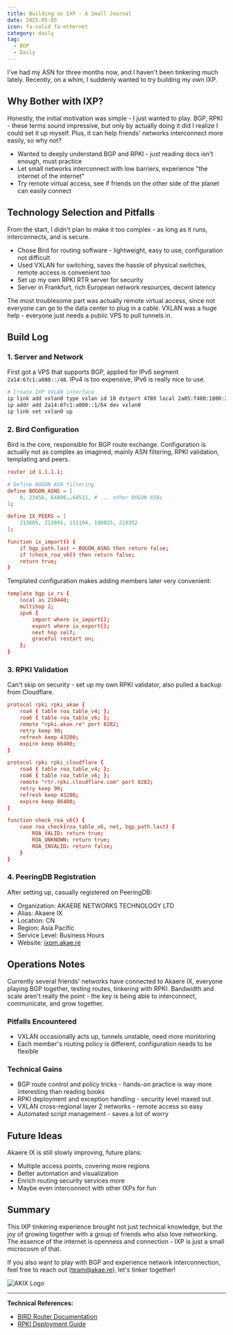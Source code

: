 ```yaml
---
title: Building an IXP - A Small Journal
date: 2025-05-05
icon: fa-solid fa-ethernet
category: daily
tag:
  - BGP
  - Daily
---
```


I've had my ASN for three months now, and I haven't been tinkering much lately. Recently, on a whim, I suddenly wanted to try building my own IXP.

## Why Bother with IXP?

Honestly, the initial motivation was simple - I just wanted to play. BGP, RPKI - these terms sound impressive, but only by actually doing it did I realize I could set it up myself. Plus, it can help friends' networks interconnect more easily, so why not?

- Wanted to deeply understand BGP and RPKI - just reading docs isn't enough, must practice
- Let small networks interconnect with low barriers, experience "the internet of the internet"
- Try remote virtual access, see if friends on the other side of the planet can easily connect

## Technology Selection and Pitfalls

From the start, I didn't plan to make it too complex - as long as it runs, interconnects, and is secure.

- Chose Bird for routing software - lightweight, easy to use, configuration not difficult
- Used VXLAN for switching, saves the hassle of physical switches, remote access is convenient too
- Set up my own RPKI RTR server for security
- Server in Frankfurt, rich European network resources, decent latency

The most troublesome part was actually remote virtual access, since not everyone can go to the data center to plug in a cable. VXLAN was a huge help - everyone just needs a public VPS to pull tunnels in.

## Build Log

### 1. Server and Network

First got a VPS that supports BGP, applied for IPv6 segment `2a14:67c1:a080::/48`. IPv4 is too expensive, IPv6 is really nice to use.

```bash
# Create IXP VXLAN interface
ip link add vxlan0 type vxlan id 10 dstport 4789 local 2a05:f480:1800:2e75:5400:05ff:fe65:88f3
ip addr add 2a14:67c1:a080::1/64 dev vxlan0
ip link set vxlan0 up
```

### 2. Bird Configuration

Bird is the core, responsible for BGP route exchange. Configuration is actually not as complex as imagined, mainly ASN filtering, RPKI validation, templating and peers.

```conf
router id 1.1.1.1;

# Define BOGON ASN filtering
define BOGON_ASNS = [
    0, 23456, 64496..64511, # ... other BOGON ASNs
];

define IX_PEERS = [
    213605, 213891, 151194, 198025, 210352
];

function ix_import() {
    if bgp_path.last ~ BOGON_ASNS then return false;
    if !check_roa_v6() then return false;
    return true;
}
```

Templated configuration makes adding members later very convenient:

```conf
template bgp ix_rs {
    local as 210440;
    multihop 2;
    ipv6 {
        import where ix_import();
        export where ix_export();
        next hop self;
        graceful restart on;
    };
}
```

### 3. RPKI Validation

Can't skip on security - set up my own RPKI validator, also pulled a backup from Cloudflare.

```conf
protocol rpki rpki_akae {
    roa4 { table roa_table_v4; };
    roa6 { table roa_table_v6; };
    remote "rpki.akae.re" port 8282;
    retry keep 90;
    refresh keep 43200;
    expire keep 86400;
}

protocol rpki rpki_cloudflare {
    roa4 { table roa_table_v4; };
    roa6 { table roa_table_v6; };
    remote "rtr.rpki.cloudflare.com" port 8282;
    retry keep 90;
    refresh keep 43200;
    expire keep 86400;
}

function check_roa_v6() {
    case roa_check(roa_table_v6, net, bgp_path.last) {
        ROA_VALID: return true;
        ROA_UNKNOWN: return true;
        ROA_INVALID: return false;
    }
}
```

### 4. PeeringDB Registration

After setting up, casually registered on PeeringDB:

- Organization: AKAERE NETWORKS TECHNOLOGY LTD
- Alias: Akaere IX
- Location: CN
- Region: Asia Pacific
- Service Level: Business Hours
- Website: [ixpm.akae.re](https://ixpm.akae.re/)

## Operations Notes

Currently several friends' networks have connected to Akaere IX, everyone playing BGP together, testing routes, tinkering with RPKI. Bandwidth and scale aren't really the point - the key is being able to interconnect, communicate, and grow together.

### Pitfalls Encountered

- VXLAN occasionally acts up, tunnels unstable, need more monitoring
- Each member's routing policy is different, configuration needs to be flexible

### Technical Gains

- BGP route control and policy tricks - hands-on practice is way more interesting than reading books
- RPKI deployment and exception handling - security level maxed out
- VXLAN cross-regional layer 2 networks - remote access so easy
- Automated script management - saves a lot of worry

## Future Ideas

Akaere IX is still slowly improving, future plans:

- Multiple access points, covering more regions
- Better automation and visualization
- Enrich routing security services more
- Maybe even interconnect with other IXPs for fun

## Summary

This IXP tinkering experience brought not just technical knowledge, but the joy of growing together with a group of friends who also love networking. The essence of the internet is openness and connection - IXP is just a small microcosm of that.

If you also want to play with BGP and experience network interconnection, feel free to reach out (team@akae.re), let's tinker together!

![AKIX Logo](https://s3.pysio.online/cdn-cgi/image/f=avif,onerror=redirect,slow-connection-quality=50/https://s3.pysio.online/pysioimages/akaere/Akaere%20IXP.png)

---

**Technical References:**

- [BIRD Router Documentation](https://bird.network.cz/)
- [RPKI Deployment Guide](https://rpki.readthedocs.io/)
 